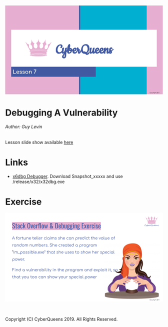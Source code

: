 
![Opening Slide](lesson_7_opening_slide.png?raw=true "Lesson 7 opening slide")

# Debugging A Vulnerability

###### Author: Guy Levin

Lesson slide show available [here](https://docs.google.com/presentation/d/1NNp3g2bAar3THU7ckb-Mrz5fdIy7q_qvTYdcg69_Gvw/edit?usp=sharing)

# Links
* [x6dbg Debugger](https://github.com/x64dbg/x64dbg/releases). Download Snapshot_xxxxx and use /release/x32/x32dbg.exe

# Exercise

![Today's exercise](today's_exercise.png?raw=true "Today's exercise")

&nbsp;
&nbsp;

Copyright (C) CyberQueens 2019. All Rights Reserved.